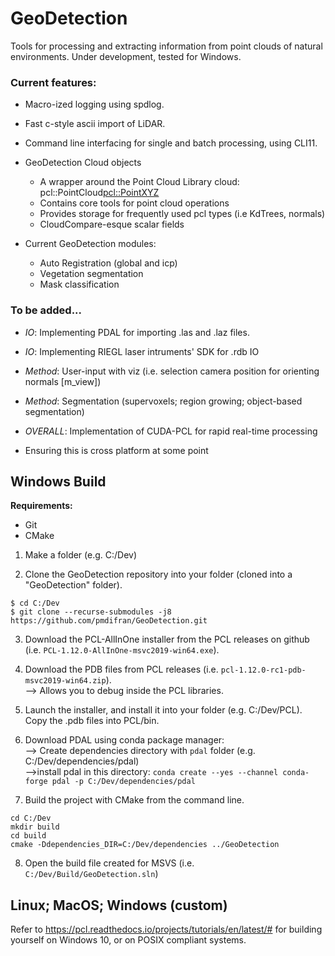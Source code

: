 # GeoDetection
Tools for processing and extracting information from point clouds of natural environments. Under development, tested for Windows. 

### Current features:
- Macro-ized logging using spdlog.
- Fast c-style ascii import of LiDAR.
- Command line interfacing for single and batch processing, using CLI11.

- GeoDetection Cloud objects
  - A wrapper around the Point Cloud Library cloud: pcl::PointCloud<pcl::PointXYZ>
  - Contains core tools for point cloud operations
  - Provides storage for frequently used pcl types (i.e KdTrees, normals)
  - CloudCompare-esque scalar fields

- Current GeoDetection modules:
  - Auto Registration (global and icp)
  - Vegetation segmentation
  - Mask classification

### To be added...
-  _IO_: Implementing PDAL for importing .las and .laz files.
-  _IO_: Implementing RIEGL laser intruments' SDK for .rdb IO
-  _Method_: User-input with viz (i.e. selection camera position for orienting normals [m_view])
-  _Method_: Segmentation (supervoxels; region growing; object-based segmentation)

-  _OVERALL_: Implementation of CUDA-PCL for rapid real-time processing
-  Ensuring this is cross platform at some point

## Windows Build

**Requirements:**
- Git
- CMake

1. Make a folder (e.g. C:/Dev)

2. Clone the GeoDetection repository into your folder (cloned into a "GeoDetection" folder).
```
$ cd C:/Dev
$ git clone --recurse-submodules -j8 https://github.com/pmdifran/GeoDetection.git
```

3. Download the PCL-AllInOne installer from the PCL releases on github (i.e. `PCL-1.12.0-AllInOne-msvc2019-win64.exe`).

4. Download the PDB files from PCL releases (i.e. `pcl-1.12.0-rc1-pdb-msvc2019-win64.zip`).\
--> Allows you to debug inside the PCL libraries.

5. Launch the installer, and install it into your folder (e.g. C:/Dev/PCL<version>). Copy the .pdb files into PCL/bin.

6. Download PDAL using conda package manager:\
--> Create dependencies directory with `pdal` folder (e.g. C:/Dev/dependencies/pdal)\
-->install pdal in this directory: `conda create --yes --channel conda-forge pdal -p C:/Dev/dependencies/pdal`

7. Build the project with CMake from the command line.
```
cd C:/Dev
mkdir build
cd build
cmake -Ddependencies_DIR=C:/Dev/dependencies ../GeoDetection
```

8. Open the build file created for MSVS (i.e. `C:/Dev/Build/GeoDetection.sln`)

## Linux; MacOS; Windows (custom)

Refer to https://pcl.readthedocs.io/projects/tutorials/en/latest/# for building yourself on Windows 10, or on POSIX compliant systems.
